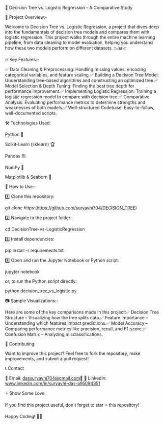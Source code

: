 🌳 Decision Tree vs. Logistic Regression - A Comparative Study

🚀 Project Overview:-

Welcome to Decision Tree vs. Logistic Regression, a project that dives deep into the fundamentals of decision tree models and compares them with logistic regression. This project walks through the entire machine learning pipeline, from data cleaning to model evaluation, helping you understand how these two models perform on different datasets. 📉📊📈


🔥 Key Features:-

✅ Data Cleaning & Preprocessing: Handling missing values, encoding categorical variables, and feature scaling.✅ Building a Decision Tree Model: Understanding tree-based algorithms and constructing an optimized tree.✅ Model Selection & Depth Tuning: Finding the best tree depth for performance improvement.✅ Implementing Logistic Regression: Training a logistic regression model to compare with decision tree.✅ Comparative Analysis: Evaluating performance metrics to determine strengths and weaknesses of both models.✅ Well-structured Codebase: Easy-to-follow, well-documented scripts.


🛠️ Technologies Used:

Python 🐍

Scikit-Learn (sklearn) 🏆

Pandas 🏗️

NumPy 🔢

Matplotlib & Seaborn 🎨

📌 How to Use:-

1️⃣ Clone this repository:

git clone https:(https://github.com/suryavhi704/DECISION_TREE)

2️⃣ Navigate to the project folder:

cd DecisionTree-vs-LogisticRegression  

3️⃣ Install dependencies:

pip install -r requirements.txt  

4️⃣ Open and run the Jupyter Notebook or Python script:

jupyter notebook  

or, to run the Python script directly:

python decision_tree_vs_logistic.py


📷 Sample Visualizations:-

Here are some of the key comparisons made in this project:✅ Decision Tree Structure – Visualizing how the tree splits data.✅ Feature Importance – Understanding which features impact predictions.✅ Model Accuracy – Comparing performance metrics like precision, recall, and F1-score.✅ Confusion Matrix – Analyzing misclassifications.
  

🌟 Contributing

Want to improve this project? Feel free to fork the repository, make improvements, and submit a pull request!

📞 Contact

📧 Email: dassuryavhi704@gmail.com🔗  🔗 LinkedIn: www.linkedin.com/in/suryavhi-das-a95094351

⭐ Show Some Love

If you find this project useful, don't forget to star ⭐ this repository!

Happy Coding! 🚀🎯

